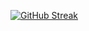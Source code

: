[![GitHub Streak](https://streak-stats.demolab.com?user=grlampe&theme=midnight-purple&locale=pt_BR&exclude_days=Sun%2CSat)](https://git.io/streak-stats)
